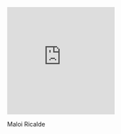 
<!DOCTYPE html>
<html lang="en">
<head>
    <meta charset="UTF-8">
    <meta name="viewport" content="width=device-width, initial-scale=1.0">
    <title>Maloi Ricalde</title>
    <link rel="stylesheet" href="mymaloi.css">
</head>
<body>
    <main>
        <section>
            <div class="polaroid">
                <iframe src="https://www.instagram.com/p/C-HzoGeuGdG/embed" frameborder="0" width="250" height="250" scrolling="no"></iframe>
                <p>Maloi Ricalde</p>
            </div>
        </section>
    </main>
</body>
</html>
